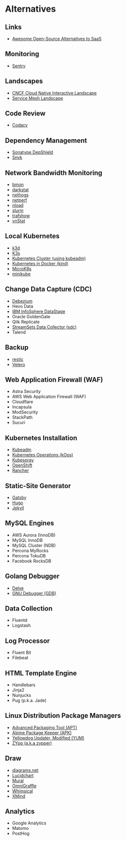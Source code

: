 # Alternatives

<!--
https://crisp.chat/en/
https://intercom.com/
-->

## Links

- [Awesome Open-Source Alternatives to SaaS](https://github.com/RunaCapital/awesome-oss-alternatives)

## Monitoring

- [Sentry](https://sentry.io)

## Landscapes

- [CNCF Cloud Native Interactive Landscape](https://landscape.cncf.io/)
- [Service Mesh Landscape](https://layer5.io/landscape/)

## Code Review

- [Codacy](https://www.codacy.com)

## Dependency Management

- [Sonatype DepShield](https://community.sonatype.com/c/depshield)
- [Snyk](https://snyk.io/)

## Network Bandwidth Monitoring

- [bmon](/bmon.md)
- [darkstat](/darkstat.md)
- [nethogs](/nethogs.md)
- [netperf](/netperf.md)
- [nload](/nload.md)
- [slurm](/slurm.md)
- [trafshow](/trafshow.md)
- [vnStat](/vnstat.md)

## Local Kubernetes

- [k3d](/k3d.md)
- [K3s](/k3s.md)
- [Kubernetes Cluster (using kubeadm)](/kubernetes/kubernetes-cluster.md)
- [Kubernetes in Docker (kind)](/kind/README.md)
- [MicroK8s](/microk8s.md)
- [minikube](/minikube.md)

## Change Data Capture (CDC)

- [Debezium](/debezium.md)
- Hevo Data
- [IBM InfoSphere DataStage](/ibm/ibm-infosphere-datastage.md)
- Oracle GoldenGate
- Qlik Replicate
- [StreamSets Data Collector (sdc)](/streamsets/streamsets-datacollector.md)
- Talend

## Backup

- [restic](/restic.md)
- [Velero](/velero.md)

## Web Application Firewall (WAF)

- Astra Security
- AWS Web Application Firewall (WAF)
- Cloudflare
- Incapsula
- ModSecurity
- StackPath
- Sucuri

## Kubernetes Installation

- [Kubeadm](/kubeadm.md)
- [Kubernetes Operations (kOps)](/kops/README.md)
- [Kubespray](/kubespray.md)
- [OpenShift](/openshift.md)
- [Rancher](/rancher.md)

## Static-Site Generator

- [Gatsby](/gatsby.md)
- [Hugo](/hugo.md)
- [Jekyll](/jekyll.md)

## MySQL Engines

- AWS Aurora (InnoDB)
- MySQL InnoDB
- MySQL Cluster (NDB)
- Percona MyRocks
- Percona TokuDB
- Facebook RocksDB

## Golang Debugger

- [Delve](/delve.md)
- [GNU Debugger (GDB)](/gnu/gdb.md)

## Data Collection

- Fluentd
- Logstash

## Log Processor

- Fluent Bit
- Filebeat

## HTML Template Engine

- Handlebars
- Jinja2
- Nunjucks
- Pug (p.k.a. Jade)

## Linux Distribution Package Managers

- [Advanced Packaging Tool (APT)](/apt.md)
- [Alpine Package Keeper (APK)](/apk.md)
- [Yellowdog Updater, Modified (YUM)](/yum.md)
- [ZYpp (a.k.a zypper)](/zypp.md)

## Draw

- [diagrams.net](https://diagrams.net/)
- [Lucidchart](https://lucidchart.com)
- [Mural](https://mural.co/)
- [OmniGraffle](https://omnigroup.com/omnigraffle)
- [Whimsical](https://whimsical.com)
- [XMind](https://xmind.net/)

## Analytics

- Google Analytics
- Matomo
- PostHog
